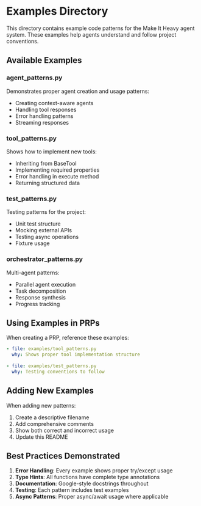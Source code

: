 # Examples Directory

This directory contains example code patterns for the Make It Heavy agent system. These examples help agents understand and follow project conventions.

## Available Examples

### agent_patterns.py
Demonstrates proper agent creation and usage patterns:
- Creating context-aware agents
- Handling tool responses
- Error handling patterns
- Streaming responses

### tool_patterns.py
Shows how to implement new tools:
- Inheriting from BaseTool
- Implementing required properties
- Error handling in execute method
- Returning structured data

### test_patterns.py
Testing patterns for the project:
- Unit test structure
- Mocking external APIs
- Testing async operations
- Fixture usage

### orchestrator_patterns.py
Multi-agent patterns:
- Parallel agent execution
- Task decomposition
- Response synthesis
- Progress tracking

## Using Examples in PRPs

When creating a PRP, reference these examples:

```yaml
- file: examples/tool_patterns.py
  why: Shows proper tool implementation structure
  
- file: examples/test_patterns.py
  why: Testing conventions to follow
```

## Adding New Examples

When adding new patterns:
1. Create a descriptive filename
2. Add comprehensive comments
3. Show both correct and incorrect usage
4. Update this README

## Best Practices Demonstrated

1. **Error Handling**: Every example shows proper try/except usage
2. **Type Hints**: All functions have complete type annotations
3. **Documentation**: Google-style docstrings throughout
4. **Testing**: Each pattern includes test examples
5. **Async Patterns**: Proper async/await usage where applicable